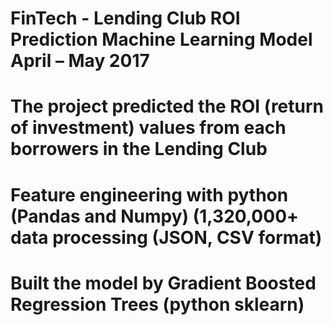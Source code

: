 # FinTech - Lending Club ROI Prediction Machine Learning Model                     April – May 2017

# The project predicted the ROI (return of investment) values from each borrowers in the Lending Club
# Feature engineering with python (Pandas and Numpy) (1,320,000+ data processing (JSON, CSV format) 
# Built the model by Gradient Boosted Regression Trees (python sklearn)

